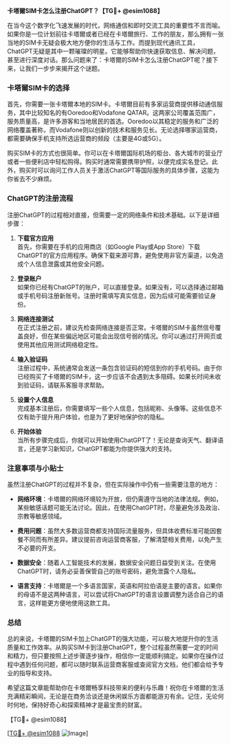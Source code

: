 **卡塔爾SIM卡怎么注册ChatGPT？【TG💪+ @esim1088】**

在当今这个数字化飞速发展的时代，网络通信和即时交流工具的重要性不言而喻。如果你是一位计划前往卡塔爾或者已经在卡塔爾旅行、工作的朋友，那么拥有一张当地的SIM卡无疑会极大地方便你的生活与工作。而提到现代通讯工具，ChatGPT无疑是其中一颗璀璨的明星。它能够帮助你快速获取信息、解决问题，甚至进行深度对话。那么问题来了：卡塔爾的SIM卡怎么注册ChatGPT呢？接下来，让我们一步步来揭开这个谜题。

### 卡塔爾SIM卡的选择

首先，你需要一张卡塔爾本地的SIM卡。卡塔爾目前有多家运营商提供移动通信服务，其中比较知名的有Ooredoo和Vodafone QATAR。这两家公司覆盖范围广，服务质量高，是许多游客和当地居民的首选。Ooredoo以其稳定的服务和广泛的网络覆盖著称，而Vodafone则以创新的技术和服务见长。无论选择哪家运营商，都需要确保手机支持所选运营商的频段（主要是4G或5G）。

购买SIM卡的方式也很简单。你可以在卡塔爾国际机场的柜台、各大城市的营业厅或者一些便利店中轻松购得。购买时通常需要携带护照，以便完成实名登记。此外，购买时可以询问工作人员关于激活ChatGPT等国际服务的具体步骤，这能为你省去不少麻烦。

### ChatGPT的注册流程

注册ChatGPT的过程相对直接，但需要一定的网络条件和技术基础。以下是详细步骤：

1. **下载官方应用**  
   首先，你需要在手机的应用商店（如Google Play或App Store）下载ChatGPT的官方应用程序。确保下载来源可靠，避免使用非官方渠道，以免造成个人信息泄露或其他安全问题。

2. **登录账户**  
   如果你已经有ChatGPT的账户，可以直接登录。如果没有，可以选择通过邮箱或手机号码注册新账号。注册时需填写真实信息，因为后续可能需要验证身份。

3. **网络连接测试**  
   在正式注册之前，建议先检查网络连接是否正常。卡塔爾的SIM卡虽然信号覆盖良好，但在某些偏远地区可能会出现信号弱的情况。你可以通过打开网页或使用其他应用测试网络稳定性。

4. **输入验证码**  
   注册过程中，系统通常会发送一条包含验证码的短信到你的手机号码。由于你已经购买了卡塔爾的SIM卡，这一步应该不会遇到太多阻碍。如果长时间未收到验证码，请联系客服寻求帮助。

5. **设置个人信息**  
   完成基本注册后，你需要填写一些个人信息，包括昵称、头像等。这些信息不仅有助于提升用户体验，也是为了更好地保护你的隐私。

6. **开始体验**  
   当所有步骤完成后，你就可以开始使用ChatGPT了！无论是查询天气、翻译语言，还是学习新知识，ChatGPT都能为你提供强大的支持。

### 注意事项与小贴士

虽然注册ChatGPT的过程并不复杂，但在实际操作中仍有一些需要注意的地方：

- **网络环境**：卡塔爾的网络环境较为开放，但仍需遵守当地的法律法规。例如，某些敏感话题可能无法讨论。因此，在使用ChatGPT时，尽量避免涉及政治、宗教等敏感领域。
  
- **费用问题**：虽然大多数运营商都支持国际流量服务，但具体收费标准可能因套餐不同而有所差异。建议提前咨询运营商客服，了解清楚相关费用，以免产生不必要的开支。

- **数据安全**：随着人工智能技术的发展，数据安全问题日益受到关注。在使用ChatGPT时，请务必妥善保管自己的账号密码，避免泄露个人隐私。

- **语言支持**：卡塔爾是一个多语言国家，英语和阿拉伯语是主要的语言。如果你的母语不是这两种语言，可以尝试将ChatGPT的语言设置调整为适合自己的语言，这样能更方便地使用这款工具。

### 总结

总的来说，卡塔爾的SIM卡加上ChatGPT的强大功能，可以极大地提升你的生活质量和工作效率。从购买SIM卡到注册ChatGPT，整个过程虽然需要一定的时间和精力，但只要按照上述步骤逐步操作，相信你一定能顺利搞定。如果你在操作过程中遇到任何问题，都可以随时联系运营商客服或查阅官方文档，他们都会给予专业的指导和支持。

希望这篇文章能帮助你在卡塔爾畅享科技带来的便利与乐趣！祝你在卡塔爾的生活充满精彩瞬间，无论是在商务洽谈还是休闲娱乐方面都能游刃有余。记住，无论何时何地，保持好奇心和探索精神才是最宝贵的财富。

【TG💪+ @esim1088】  

[[TG💪+ @esim1088](https://t.me/s/esim1088) ![Image](https://i.postimg.cc/4NQfJmqS/Snipaste-2025-05-13-00-14-12.png)]